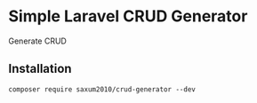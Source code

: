 # Simple Laravel CRUD Generator

Generate CRUD

## Installation
```
composer require saxum2010/crud-generator --dev
```